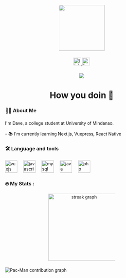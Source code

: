 <div align="center">
  <img height="150" src="https://media.tenor.com/GOj9ZF_-ZOcAAAAM/cat.gif" />
</div>

###

<div align="center">
  <a href = https://www.linkedin.com/in/dave-henry-fernandez-a69585348/ target="_blank">
  <img src="https://img.shields.io/static/v1?message=LinkedIn&logo=linkedin&label=&color=0077B5&logoColor=white&labelColor=&style=for-the-badge" height="25" alt="linkedin logo" />
  </a>
<a href = https://www.facebook.com/davehenryfernandez target="_blank">
  <img src="https://img.shields.io/static/v1?message=Facebook&logo=facebook&label=&color=1877F2&logoColor=white&labelColor=&style=for-the-badge" height="25" alt="facebook logo" />
</a>
</div>

###

<div align="center">
  <img src="https://visitor-badge.laobi.icu/badge?page_id=Wiggl3s.Wiggl3s&" />
</div>

###

<h1 align="center">How you doin 👋</h1>

###

<h3 align="left">👩‍💻 About Me</h3>

###

<p align="left">I'm Dave, a college student at University of Mindanao.<br><br>- 📚 I'm currently learning Next.js, Vuepress, React Native</p>

###

<h3 align="left">🛠 Language and tools</h3>

###

<div align="left">
  <img src="https://cdn.jsdelivr.net/gh/devicons/devicon/icons/vuejs/vuejs-original.svg" height="40" alt="vuejs logo" />
  <img width="12" />
  <img src="https://cdn.jsdelivr.net/gh/devicons/devicon/icons/javascript/javascript-original.svg" height="40" alt="javascript logo" />
  <img width="12" />
  <img src="https://cdn.jsdelivr.net/gh/devicons/devicon/icons/mysql/mysql-original.svg" height="40" alt="mysql logo" />
  <img width="12" />
  <img src="https://cdn.jsdelivr.net/gh/devicons/devicon/icons/java/java-original.svg" height="40" alt="java logo" />
  <img width="12" />
  <img src="https://cdn.jsdelivr.net/gh/devicons/devicon/icons/php/php-original.svg" height="40" alt="php logo" />
</div>

###

<h3 align="left">🔥 My Stats :</h3>

###

<div align="center">
  <img src="https://streak-stats.demolab.com?user=Wiggl3s&locale=en&mode=daily&theme=dark&hide_border=false&border_radius=5&order=3" height="220" alt="streak graph" />
</div>

###

<picture>
  <source media="(prefers-color-scheme: dark)" srcset="https://raw.githubusercontent.com/Wiggl3s/Wiggl3s/output/dist/pacman-contribution-graph-dark.svg">
  <source media="(prefers-color-scheme: light)" srcset="https://raw.githubusercontent.com/Wiggl3s/Wiggl3s/output/dist/pacman-contribution-graph.svg">
  <img alt="Pac-Man contribution graph" src="https://raw.githubusercontent.com/Wiggl3s/Wiggl3s/output/dist/pacman-contribution-graph.svg">
</picture>

###

###
